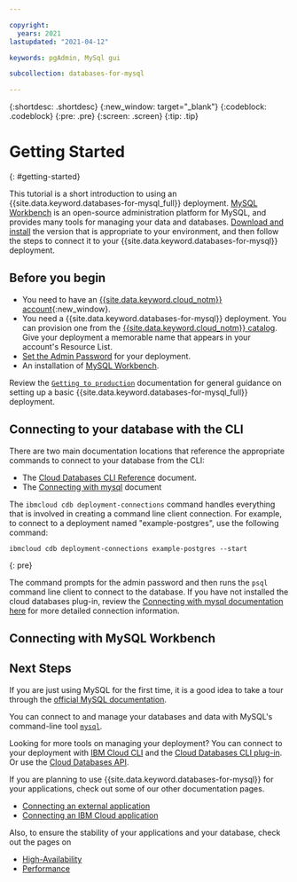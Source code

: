 ```yaml
---

copyright:
  years: 2021
lastupdated: "2021-04-12"

keywords: pgAdmin, MySql gui

subcollection: databases-for-mysql

---
```


{:shortdesc: .shortdesc}
{:new_window: target="_blank"}
{:codeblock: .codeblock}
{:pre: .pre}
{:screen: .screen}
{:tip: .tip}


# Getting Started
{: #getting-started}

This tutorial is a short introduction to using an {{site.data.keyword.databases-for-mysql_full}} deployment. [MySQL Workbench](https://www.mysql.com/products/workbench/) is an open-source administration platform for MySQL, and provides many tools for managing your data and databases. [Download and install](https://dev.mysql.com/downloads/workbench/) the version that is appropriate to your environment, and then follow the steps to connect it to your {{site.data.keyword.databases-for-mysql}} deployment.

## Before you begin

- You need to have an [{{site.data.keyword.cloud_notm}} account](https://cloud.ibm.com/registration){:new_window}.
- You need a {{site.data.keyword.databases-for-mysql}} deployment. You can provision one from the [{{site.data.keyword.cloud_notm}} catalog](https://cloud.ibm.com/catalog/services/databases-for-mysql). Give your deployment a memorable name that appears in your account's Resource List.
- [Set the Admin Password](/docs/databases-for-mysql?topic=databases-for-mysql-admin-password) for your deployment.
- An installation of [MySQL Workbench](https://dev.mysql.com/downloads/workbench/).

Review the [`Getting to production`](/docs/cloud-databases?topic=cloud-databases-best-practices) documentation for general guidance on setting up a basic {{site.data.keyword.databases-for-mysql_full}} deployment.
## Connecting to your database with the CLI

There are two main documentation locations that reference the appropriate commands to connect to your database from the CLI:
- The [Cloud Databases CLI Reference](https://cloud.ibm.com/docs/databases-cli-plugin?topic=databases-cli-plugin-cdb-reference) document. 
- The [Connecting with mysql](/docs/databases-for-mysql?topic=databases-for-mysql-connecting-mysql) document 

The `ibmcloud cdb deployment-connections` command handles everything that is involved in creating a command line client connection. For example, to connect to a deployment named  "example-postgres", use the following command:

```shell
ibmcloud cdb deployment-connections example-postgres --start
```
{: pre}

The command prompts for the admin password and then runs the `psql` command line client to connect to the database. If you have not installed the cloud databases plug-in, review the [Connecting with mysql documentation here](/docs/databases-for-mysql?topic=databases-for-mysql-connecting-mysql) for more detailed connection information.

## Connecting with MySQL Workbench

## Next Steps

If you are just using MySQL for the first time, it is a good idea to take a tour through the [official MySQL documentation](https://dev.mysql.com/doc/). 

You can connect to and manage your databases and data with MySQL's command-line tool [`mysql`](/docs/databases-for-mysql?topic=databases-for-mysql-connecting-mysql).

Looking for more tools on managing your deployment? You can connect to your deployment with [IBM Cloud CLI](/docs/cli?topic=cli-install-ibmcloud-cli) and the [Cloud Databases CLI plug-in](/docs/databases-cli-plugin?topic=databases-cli-plugin-cdb-reference). Or use the [Cloud Databases API](https://cloud.ibm.com/apidocs/cloud-databases-api).

If you are planning to use {{site.data.keyword.databases-for-mysql}} for your applications, check out some of our other documentation pages.
- [Connecting an external application](/docs/databases-for-mysql?topic=databases-for-mysql-external-app)
- [Connecting an IBM Cloud application](/docs/databases-for-mysql?topic=databases-for-mysql-ibmcloud-app)

Also, to ensure the stability of your applications and your database, check out the pages on 
- [High-Availability](/docs/databases-for-mysql?topic=databases-for-mysql-high-availability)
- [Performance](/docs/databases-for-mysql?topic=databases-for-mysql-performance)


